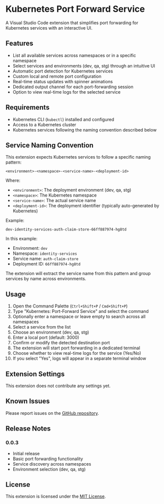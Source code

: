# Kubernetes Port Forward Service

A Visual Studio Code extension that simplifies port forwarding for Kubernetes services with an interactive UI.

## Features

- List all available services across namespaces or in a specific namespace
- Select services and environments (dev, qa, stg) through an intuitive UI
- Automatic port detection for Kubernetes services
- Custom local and remote port configuration
- Real-time status updates with spinner animations
- Dedicated output channel for each port-forwarding session
- Option to view real-time logs for the selected service

## Requirements

- Kubernetes CLI (`kubectl`) installed and configured
- Access to a Kubernetes cluster
- Kubernetes services following the naming convention described below

## Service Naming Convention

This extension expects Kubernetes services to follow a specific naming pattern:

```
<environment>-<namespace>-<service-name>-<deployment-id>
```

Where:
- `<environment>`: The deployment environment (dev, qa, stg)
- `<namespace>`: The Kubernetes namespace
- `<service-name>`: The actual service name
- `<deployment-id>`: The deployment identifier (typically auto-generated by Kubernetes)

Example:
```
dev-identity-services-auth-claim-store-66ff887974-hg8td
```

In this example:
- Environment: `dev`
- Namespace: `identity-services`
- Service name: `auth-claim-store`
- Deployment ID: `66ff887974-hg8td`

The extension will extract the service name from this pattern and group services by name across environments.

## Usage

1. Open the Command Palette (`Ctrl+Shift+P` / `Cmd+Shift+P`)
2. Type "Kubernetes: Port-Forward Service" and select the command
3. Optionally enter a namespace or leave empty to search across all namespaces
4. Select a service from the list
5. Choose an environment (dev, qa, stg)
6. Enter a local port (default: 3000)
7. Confirm or modify the detected destination port
8. The extension will start port forwarding in a dedicated terminal
9. Choose whether to view real-time logs for the service (Yes/No)
10. If you select "Yes", logs will appear in a separate terminal window

## Extension Settings

This extension does not contribute any settings yet.

## Known Issues

Please report issues on the [GitHub repository](https://github.com/oijusti/k8s-port-forward-service/issues).

## Release Notes

### 0.0.3

- Initial release
- Basic port forwarding functionality
- Service discovery across namespaces
- Environment selection (dev, qa, stg)

## License

This extension is licensed under the [MIT License](LICENSE).
